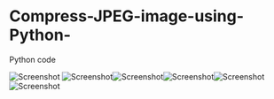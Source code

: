 # Compress-JPEG-image-using-Python-
Python code

![Screenshot](result_report_image/1.png)
![Screenshot](result_report_image/2.png)![Screenshot](result_report_image/3.png)![Screenshot](result_report_image/4.png)![Screenshot](result_report_image/5.png)
![Screenshot](result_report_image/FinalResult.png)
